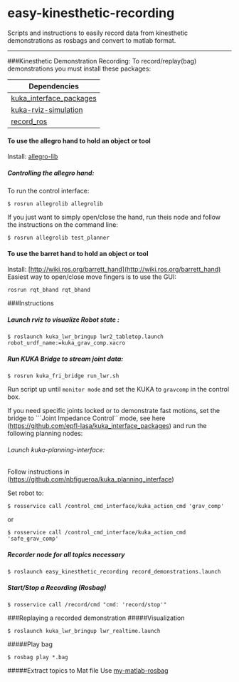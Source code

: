 # easy-kinesthetic-recording
Scripts and instructions to easily record data from kinesthetic demonstrations as rosbags and convert to matlab format.

---
###Kinesthetic Demonstration Recording:
To record/replay(bag) demonstrations you must install these packages:

| Dependencies  |
| ------------- |
| [kuka_interface_packages](https://github.com/nbfigueroa/kuka_interface_packages)    |
| [kuka-rviz-simulation](https://github.com/epfl-lasa/kuka-rviz-simulation)           |
| [record_ros](https://github.com/epfl-lasa/record_ros) |

#### To use the allegro hand to hold an object or tool
Install: [allegro-lib](https://github.com/nbfigueroa/allegro-lib)

##### Controlling the allegro hand:
To run the control interface:
```
$ rosrun allegrolib allegrolib
```

If you just want to simply open/close the hand, run theis node and follow the instructions on the command line:

```
$ rosrun allegrolib test_planner
```

#### To use the barret hand to hold an object or tool
Install: [http://wiki.ros.org/barrett_hand](http://wiki.ros.org/barrett_hand)
Easiest way to open/close move fingers is to use the GUI:
```
rosrun rqt_bhand rqt_bhand
```

###Instructions
##### Launch rviz to visualize Robot state :
```
$ roslaunch kuka_lwr_bringup lwr2_tabletop.launch robot_urdf_name:=kuka_grav_comp.xacro
```

##### Run KUKA Bridge to stream joint data:
```
$ rosrun kuka_fri_bridge run_lwr.sh
```
Run script up until ```monitor mode``` and set the KUKA to ```gravcomp``` in the control box. 

If you need specific joints locked or to demonstrate fast motions, set the bridge to ```Joint Impedance Control`` mode, see here (https://github.com/epfl-lasa/kuka_interface_packages) and run the following planning nodes:

###### Launch kuka-planning-interface:
Follow instructions in (https://github.com/nbfigueroa/kuka_planning_interface)

Set robot to:
```
$ rosservice call /control_cmd_interface/kuka_action_cmd 'grav_comp'
```
or
```
$ rosservice call /control_cmd_interface/kuka_action_cmd 'safe_grav_comp'
```

##### Recorder node for all topics necessary
```
$ roslaunch easy_kinesthetic_recording record_demonstrations.launch
```

##### Start/Stop a Recording (Rosbag)
```
$ rosservice call /record/cmd "cmd: 'record/stop'"
```

###Replaying a recorded demonstration
#####Visualization
```
$ roslaunch kuka_lwr_bringup lwr_realtime.launch
```
#####Play bag
```
$ rosbag play *.bag
```

#####Extract topics to Mat file
Use  [my-matlab-rosbag](https://github.com/nbfigueroa/my_matlab_rosbag)

